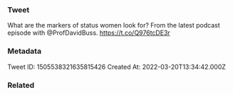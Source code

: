 ### Tweet
What are the markers of status women look for? From the latest podcast episode with @ProfDavidBuss. https://t.co/Q976tcDE3r

### Metadata
Tweet ID: 1505538321635815426
Created At: 2022-03-20T13:34:42.000Z

### Related

